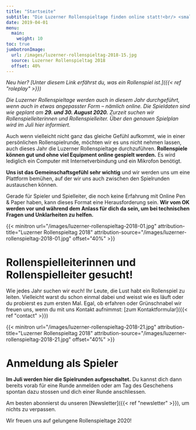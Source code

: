 ```yaml
---
title: "Startseite"
subtitle: "Die Luzerner Rollenspieltage finden online statt!<br/> <small>29. + 30. August 2020</small>"
date: 2019-04-01
menu:
  main:
    weight: 10
toc: true
jumbotronImage:
  url: /images/luzerner-rollenspieltag-2018-15.jpg
  source: Luzerner Rollenspieltag 2018
  offset: 40%
---
```


_Neu hier? [Unter diesem Link erfährst du, was ein Rollenspiel ist.]({{< ref "roleplay" >}})_

_Die Luzerner Rollenspieltage werden auch in diesem Jahr durchgeführt, wenn auch in etwas angepasster Form – nämlich online. Die Spieldaten sind wie geplant am **29. und 30. August 2020.** Zurzeit suchen wir Rollenspielleiterinnen und Rollenspielleiter. Über den genauen Spielplan wird im Juli hier informiert._

Auch wenn vielleicht nicht ganz das gleiche Gefühl aufkommt, wie in einer persönlichen Rollenspielrunde, möchten wir es uns nicht nehmen lassen, auch dieses Jahr die Luzerner Rollenspieltage durchzuführen. **Rollenspiele können gut und ohne viel Equipment online gespielt werden.** Es wird lediglich ein Computer mit Internetverbindung und ein Mikrofon benötigt.

**Uns ist das Gemeinschaftsgefühl sehr wichtig** und wir werden uns um eine Plattform bemühen, auf der wir uns auch zwischen den Spielrunden austauschen können.

Gerade für Spieler und Spielleiter, die noch keine Erfahrung mit Online Pen & Paper haben, kann dieses Format eine Herausforderung sein. **Wir vom OK werden vor und während dem Anlass für dich da sein, um bei technischen Fragen und Unklarheiten zu helfen.**

{{< minitron url="/images/luzerner-rollenspieltag-2018-01.jpg" attribution-title="Luzerner Rollenspieltag 2018" attribution-source="/images/luzerner-rollenspieltag-2018-01.jpg" offset="40%" >}}

# Rollenspielleiterinnen und Rollenspielleiter gesucht!

Wie jedes Jahr suchen wir euch! Ihr Leute, die Lust habt ein Rollenspiel zu leiten. Vielleicht warst du schon einmal dabei und weisst wie es läuft oder du probierst es zum ersten Mal. Egal, ob erfahren oder Grünschnabel wir freuen uns, wenn du mit uns Kontakt aufnimmst: [zum Kontaktformular]({{< ref "contact" >}})

{{< minitron url="/images/luzerner-rollenspieltag-2018-21.jpg" attribution-title="Luzerner Rollenspieltag 2018" attribution-source="/images/luzerner-rollenspieltag-2018-21.jpg" offset="40%" >}}

# Anmeldung als Spieler

**Im Juli werden hier die Spielrunden aufgeschaltet.** Du kannst dich dann bereits vorab für eine Runde anmelden oder am Tag des Geschehens spontan dazu stossen und dich einer Runde anschliessen.

Am besten abonnierst du unseren [Newsletter]({{< ref "newsletter" >}}), um nichts zu verpassen.

Wir freuen uns auf gelungene Rollenspieltage 2020!
